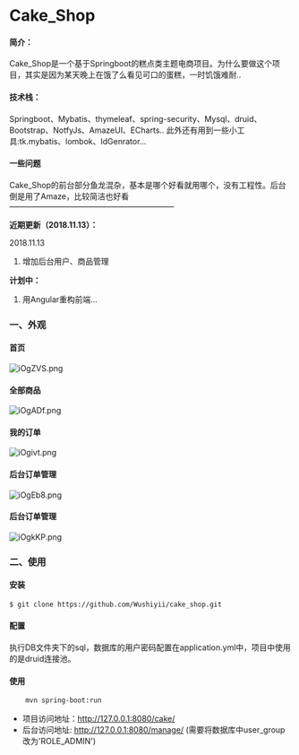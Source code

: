 Cake_Shop
================

#### 简介：
Cake_Shop是一个基于Springboot的糕点类主题电商项目。为什么要做这个项目，其实是因为某天晚上在饿了么看见可口的蛋糕，一时饥饿难耐..

#### 技术栈：
Springboot、Mybatis、thymeleaf、spring-security、Mysql、druid、Bootstrap、NotfyJs、AmazeUI、ECharts..
此外还有用到一些小工具:tk.mybatis、lombok、IdGenrator...

#### 一些问题
Cake_Shop的前台部分鱼龙混杂，基本是哪个好看就用哪个，没有工程性。后台倒是用了Amaze，比较简洁也好看
—————————————————————

**近期更新（2018.11.13）：**

2018.11.13
1. 增加后台用户、商品管理


**计划中：**

1. 用Angular重构前端...
             
### 一、外观

#### 首页

![iOgZVS.png](https://s1.ax1x.com/2018/11/13/iOgZVS.png)

#### 全部商品

![iOgADf.png](https://s1.ax1x.com/2018/11/13/iOgADf.png)

#### 我的订单

 ![iOgivt.png](https://s1.ax1x.com/2018/11/13/iOgivt.png)                 

#### 后台订单管理
![iOgEb8.png](https://s1.ax1x.com/2018/11/13/iOgEb8.png)


#### 后台订单管理

![iOgkKP.png](https://s1.ax1x.com/2018/11/13/iOgkKP.png)  


### 二、使用

#### 安装

``` bash
$ git clone https://github.com/Wushiyii/cake_shop.git
```

#### 配置

执行DB文件夹下的sql，数据库的用户密码配置在application.yml中，项目中使用的是druid连接池。

#### 使用

``` bash
	mvn spring-boot:run
```
* 项目访问地址：http://127.0.0.1:8080/cake/ 
* 后台访问地址: http://127.0.0.1:8080/manage/  (需要将数据库中user_group 改为'ROLE_ADMIN')

